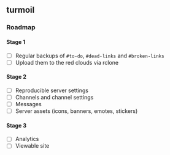 ## turmoil

### Roadmap

#### Stage 1

- [ ] Regular backups of `#to-do`, `#dead-links` and `#broken-links`
- [ ] Upload them to the red clouds via rclone

#### Stage 2

- [ ] Reproducible server settings
- [ ] Channels and channel settings
- [ ] Messages
- [ ] Server assets (icons, banners, emotes, stickers)

#### Stage 3

- [ ] Analytics
- [ ] Viewable site
